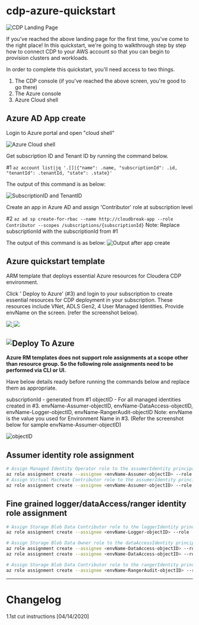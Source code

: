 # cdp-azure-quickstart

![CDP Landing Page](https://github.com/odeshmane/cdp-azure-tools/blob/master/screenshots/screenshot6.png?raw=true)

If you've reached the above landing page for the first time, you've come to the right place! In this quickstart, we're going to walkthrough step by step how to connect CDP to your AWS account so that you can begin to provision clusters and workloads. 

In order to complete this quickstart, you'll need access to two things.  

  1. The CDP console (if you've reached the above screen, you're good to go there)
  2. The Azure console
  3. Azure Cloud shell


## Azure AD App create

Login to Azure portal and open "cloud shell" 

![Azure Cloud shell](https://github.com/odeshmane/cdp-azure-tools/blob/master/screenshots/screenshot1.png?raw=true)

Get subscription ID and Tenant ID by running the command below.

#1
```az account list|jq '.[]|{"name": .name, "subscriptionId": .id, "tenantId": .tenantId, "state": .state}'```

The output of this command is as below:

![SubscriptionID and TenantID](https://github.com/odeshmane/cdp-azure-tools/blob/master/screenshots/screenshot2.png?raw=true)

Create an app in Azure AD and assign 'Contributor' role at subscription level

#2
```az ad sp create-for-rbac --name http://cloudbreak-app --role Contributor --scopes /subscriptions/{subscriptionId}```
Note: Replace subscriptionId with the subscriptionId from #1

The output of this command is as below:
![Output after app create](https://github.com/odeshmane/cdp-azure-tools/blob/master/screenshots/screenshot3.png?raw=true)

## Azure quickstart template

ARM template that deploys essential Azure resources for Cloudera CDP environment.

Click ' Deploy to Azure' (#3) and login to your subscription to create essential resources for CDP deployment in your subscription. These resources include VNet, ADLS Gen2, 4 User Managed Identities. Provide envName on the screen. (refer the screenshot below).

<a href="https://portal.azure.com/#create/Microsoft.Template/uri/https%3A%2F%2Fraw.githubusercontent.com%2Fcegganesh84%2Fcdp-azure-tools%2Fmaster%2Fazuredeploy.json" target="_blank">
    <img src="http://azuredeploy.net/deploybutton.png" />
</a>

<a href="http://armviz.io/#/?load=https%3A%2F%2Fraw.githubusercontent.com%2Fcegganesh84%2Fcdp-azure-tools%2Fmaster%2Fazuredeploy.json" target="_blank">
    <img src="http://armviz.io/visualizebutton.png"/>
</a>

![Deploy To Azure](https://github.com/odeshmane/cdp-azure-tools/blob/master/screenshots/screenshot4.png?raw=true)
---

**Azure RM templates does not support role assignments at a scope other than resource group. So the
following role assignments need to be performed via CLI or UI.**

Have below details ready before running the commands below and replace them as appropriate.

subscriptionId - generated from #1
objectID - For all managed identities created in #3. envName-Assumer-objectID, envName-DataAccess-objectID, envName-Logger-objectID, envName-RangerAudit-objectID
Note: envName is the value you used for Environment Name in #3. 
(Refer the screenshot below for sample envName-Assumer-objectID)

![objectID](https://github.com/odeshmane/cdp-azure-tools/blob/master/screenshots/screenshot5.png?raw=true)


## Assumer identity role assignment

```bash
# Assign Managed Identity Operator role to the assumerIdentity principal at subscription scope
az role assignment create --assignee <envName-Assumer-objectID> --role 'f1a07417-d97a-45cb-824c-7a7467783830' --scope '/subscriptions/<subscriptionId>'
# Assign Virtual Machine Contributor role to the assumerIdentity principal at subscription scope
az role assignment create --assignee <envName-Assumer-objectID> --role '9980e02c-c2be-4d73-94e8-173b1dc7cf3c' --scope '/subscriptions/<subscriptionId>'
```

## Fine grained logger/dataAccess/ranger identity role assignment

```bash
# Assign Storage Blob Data Contributor role to the loggerIdentity principal at logs filesystem scope
az role assignment create --assignee <envName-Logger-objectID> --role 'ba92f5b4-2d11-453d-a403-e96b0029c9fe' --scope "/subscriptions/<subscriptionId>/resourceGroups/<rg-name>/providers/Microsoft.Storage/storageAccounts/<sa-name>/blobServices/default/containers/logs"
```

```bash
# Assign Storage Blob Data Owner role to the dataAccessIdentity principal at logs/data filesystem scope
az role assignment create --assignee <envName-DataAccess-objectID> --role 'b7e6dc6d-f1e8-4753-8033-0f276bb0955b' --scope "/subscriptions/<subscriptionId>/resourceGroups/<rg-name>/providers/Microsoft.Storage/storageAccounts/<sa-name>/blobServices/default/containers/data"
az role assignment create --assignee <envName-DataAccess-objectID> --role 'b7e6dc6d-f1e8-4753-8033-0f276bb0955b' --scope "/subscriptions/<subscriptionId>/resourceGroups/<rg-name>/providers/Microsoft.Storage/storageAccounts/<sa-name>/blobServices/default/containers/logs"
```

```bash
# Assign Storage Blob Data Contributor role to the rangerIdentity principal at data filesystem scope
az role assignment create --assignee <envName-RangerAudit-objectID> --role 'ba92f5b4-2d11-453d-a403-e96b0029c9fe' --scope "/subscriptions/<subscriptionId>/resourceGroups/<rg-name>/providers/Microsoft.Storage/storageAccounts/<sa-name>/blobServices/default/containers/data"
```

---

# Changelog

1.1st cut instructions [04/14/2020]
